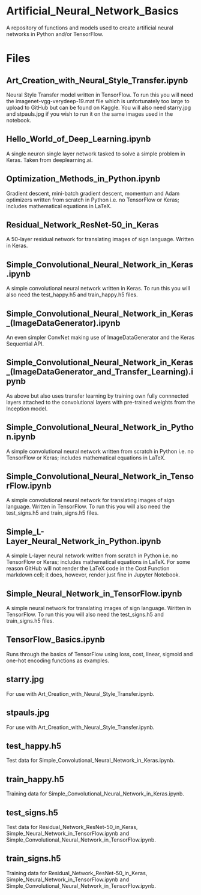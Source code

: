 # Artificial_Neural_Network_Basics

A repository of functions and models used to create artificial neural networks in Python and/or TensorFlow.

# Files

## Art_Creation_with_Neural_Style_Transfer.ipynb

Neural Style Transfer model written in TensorFlow.  To run this you will need the imagenet-vgg-verydeep-19.mat file which is unfortunately too large to upload to GitHub but can be found on Kaggle. You will also need starry.jpg and stpauls.jpg if you wish to run it on the same images used in the notebook.

## Hello_World_of_Deep_Learning.ipynb

A single neuron single layer network tasked to solve a simple problem in Keras.  Taken from deeplearning.ai.

## Optimization_Methods_in_Python.ipynb

Gradient descent, mini-batch gradient descent, momentum and Adam optimizers written from scratch in Python i.e. no TensorFlow or Keras; includes mathematical equations in LaTeX. 

## Residual_Network_ResNet-50_in_Keras

A 50-layer residual network for translating images of sign language.  Written in Keras.

## Simple_Convolutional_Neural_Network_in_Keras.ipynb

A simple convolutional neural network written in Keras.  To run this you will also need the test_happy.h5 and train_happy.h5 files.

## Simple_Convolutional_Neural_Network_in_Keras_(ImageDataGenerator).ipynb

An even simpler ConvNet making use of ImageDataGenerator and the Keras Sequential API.

## Simple_Convolutional_Neural_Network_in_Keras_(ImageDataGenerator_and_Transfer_Learning).ipynb

As above but also uses transfer learning by training own fully connnected layers attached to the convolutional layers with pre-trained weights from the Inception model.

## Simple_Convolutional_Neural_Network_in_Python.ipynb

A simple convolutional neural network written from scratch in Python i.e. no TensorFlow or Keras; includes mathematical equations in LaTeX. 

## Simple_Convolutional_Neural_Network_in_TensorFlow.ipynb

A simple convolutional neural network for translating images of sign language.  Written in TensorFlow.  To run this you will also need the test_signs.h5 and train_signs.h5 files.

## Simple_L-Layer_Neural_Network_in_Python.ipynb

A simple L-layer neural network written from scratch in Python i.e. no TensorFlow or Keras; includes mathematical equations in LaTeX.  For some reason GitHub will not render the LaTeX code in the Cost Function markdown cell; it does, however, render just fine in Jupyter Notebook.

## Simple_Neural_Network_in_TensorFlow.ipynb

A simple neural network for translating images of sign language.  Written in TensorFlow.  To run this you will also need the test_signs.h5 and train_signs.h5 files.

## TensorFlow_Basics.ipynb

Runs through the basics of TensorFlow using loss, cost, linear, sigmoid and one-hot encoding functions as examples.

## starry.jpg

For use with Art_Creation_with_Neural_Style_Transfer.ipynb.

## stpauls.jpg

For use with Art_Creation_with_Neural_Style_Transfer.ipynb.

## test_happy.h5

Test data for Simple_Convolutional_Neural_Network_in_Keras.ipynb.

## train_happy.h5

Training data for Simple_Convolutional_Neural_Network_in_Keras.ipynb.

## test_signs.h5

Test data for Residual_Network_ResNet-50_in_Keras, Simple_Neural_Network_in_TensorFlow.ipynb and Simple_Convolutional_Neural_Network_in_TensorFlow.ipynb.

## train_signs.h5

Training data for Residual_Network_ResNet-50_in_Keras, Simple_Neural_Network_in_TensorFlow.ipynb and Simple_Convolutional_Neural_Network_in_TensorFlow.ipynb.
